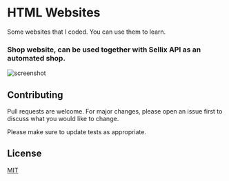 # HTML Websites

Some websites that I coded. You can use them to learn.

### Shop website, can be used together with Sellix API as an automated shop.
![screenshot](https://i.imgur.com/oP7dEXZ.png)

## Contributing
Pull requests are welcome. For major changes, please open an issue first to discuss what you would like to change.

Please make sure to update tests as appropriate.

## License
[MIT](https://choosealicense.com/licenses/mit/)
